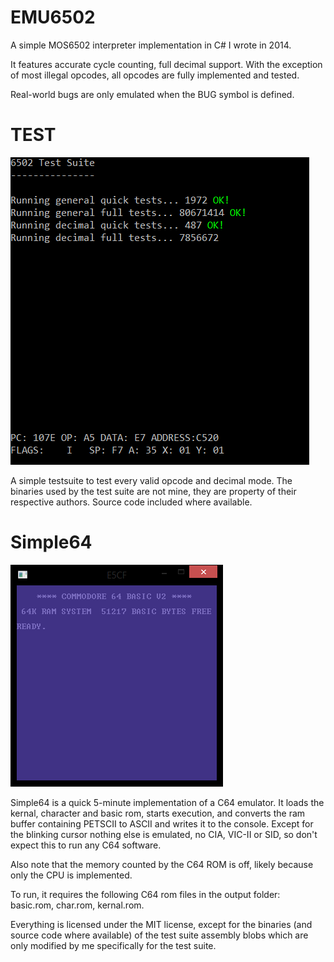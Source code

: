 # EMU6502
A simple MOS6502 interpreter implementation in C# I wrote in 2014.

It features accurate cycle counting, full decimal support. With the exception of most illegal opcodes, all opcodes are fully implemented and tested.

Real-world bugs are only emulated when the BUG symbol is defined.

# TEST
![6502 testsuite screenshot](testsuite.png)

A simple testsuite to test every valid opcode and decimal mode.
The binaries used by the test suite are not mine, they are property of their respective authors. Source code included where available.

# Simple64
![Simple64 screenshot](Simple64.png)

Simple64 is a quick 5-minute implementation of a C64 emulator. It loads the kernal, character and basic rom, starts execution, and converts the ram buffer containing PETSCII to ASCII and writes it to the console.
Except for the blinking cursor nothing else is emulated, no CIA, VIC-II or SID, so don't expect this to run any C64 software.

Also note that the memory counted by the C64 ROM is off, likely because only the CPU is implemented.

To run, it requires the following C64 rom files in the output folder: basic.rom, char.rom, kernal.rom.

Everything is licensed under the MIT license, except for the binaries (and source code where available) of the test suite assembly blobs which are only modified by me specifically for the test suite.
